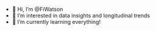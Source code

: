 - 👋 Hi, I’m @FiWatson
- 👀 I’m interested in data insights and longitudinal trends
- 🌱 I’m currently learning everything!




